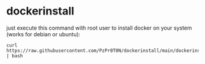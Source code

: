 # dockerinstall

just execute this command with root user to install docker on your system (works for debian or ubuntu):
```
curl https://raw.githubusercontent.com/PzPr0T0N/dockerinstall/main/dockerinstall.sh | bash
```
